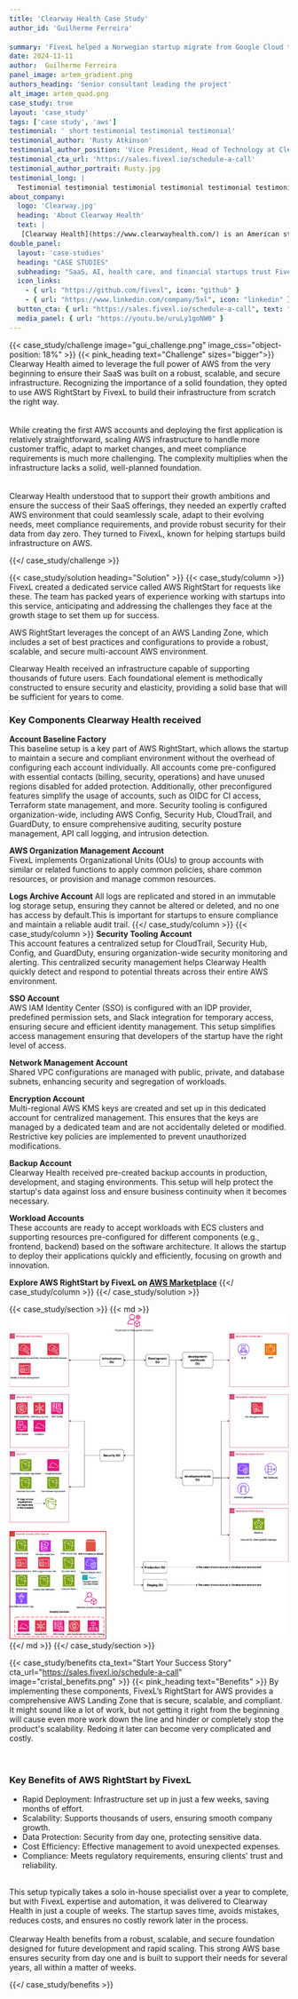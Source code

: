 ```yaml
---
title: 'Clearway Health Case Study'
author_id: 'Guilherme Ferreira'
 
summary: 'FivexL helped a Norwegian startup migrate from Google Cloud to AWS ECS, enabling them to scale their business and pass audits.'
date: 2024-11-11 
author:  Guilherme Ferreira
panel_image: artem_gradient.png
authors_heading: 'Senior consultant leading the project'
alt_image: artem_quad.png
case_study: true
layout: 'case_study'
tags: ['case study', 'aws']
testimonial: ' short testimonial testimonial testimonial'
testimonial_author: 'Rusty Atkinson'
testimonial_author_position: 'Vice President, Head of Technology at Clearway Health'
testimonial_cta_url: 'https://sales.fivexl.io/schedule-a-call'
testimonial_author_portrait: Rusty.jpg
testimonial_long: |
  Testimonial testimonial testimonial testimonial testimonial testimonial testimonial testimonial testimonial testimonial testimonial testimonial testimonial testimonial testimonial testimonial testimonial testimonial testimonial testimonial testimonial testimonial testimonial testimonial testimonial testimonial testimonial testimonial testimonial testimonial testimonial testimonial testimonial testimonial testimonial testimonial
about_company:
  logo: 'Clearway.jpg'
  heading: 'About Clearway Health'
  text: |
   [Clearway Health](https://www.clearwayhealth.com/) is an American startup from the healthcare sector, originating from Boston Medical Center. Clearway Health develops SaaS to address the complex medication needs of various patient populations. It ensures patients receive their medications on time and provides personalized support to patients, families, providers, and care managers. They collaborate with hospitals and health systems to create and manage specialty pharmacy programs.
double_panel:
  layout: 'case-studies'
  heading: "CASE STUDIES"
  subheading: "SaaS, AI, health care, and financial startups trust FivexL to build their infrastructure in AWS, empowering their businesses to grow faster. Learn how."
  icon_links:
    - { url: "https://github.com/fivexl", icon: "github" }
    - { url: "https://www.linkedin.com/company/5xl", icon: "linkedin" }
  button_cta: { url: "https://sales.fivexl.io/schedule-a-call", text: "Book a consultation" }
  media_panel: { url: "https://youtu.be/uruLy1goNW0" }
---
```

{{< case_study/challenge  image="gui_challenge.png" image_css="object-position: 18%" >}}
{{< pink_heading text="Challenge"  sizes="bigger">}}
Clearway Health aimed to leverage the full power of AWS from the very beginning to ensure their SaaS was built on a robust, scalable, and secure infrastructure. Recognizing the importance of a solid foundation, they opted to use AWS RightStart by FivexL to build their infrastructure from scratch the right way.<br/> 
<br/>    
While creating the first AWS accounts and deploying the first application is relatively straightforward, scaling AWS infrastructure to handle more customer traffic, adapt to market changes, and meet compliance requirements is much more challenging. The complexity multiplies when the infrastructure lacks a solid, well-planned foundation.<br/> 
<br/>     
Clearway Health understood that to support their growth ambitions and ensure the success of their SaaS offerings, they needed an expertly crafted AWS environment that could seamlessly scale, adapt to their evolving needs, meet compliance requirements, and provide robust security for their data from day zero. They turned to FivexL, known for helping startups build infrastructure on AWS.


{{</ case_study/challenge >}}
 
{{< case_study/solution heading="Solution" >}}
{{< case_study/column >}}
FivexL created a dedicated service called AWS RightStart for requests like these. The team has packed years of experience working with startups into this service, anticipating and addressing the challenges they face at the growth stage to set them up for success.  
  
AWS RightStart leverages the concept of an AWS Landing Zone, which includes a set of best practices and configurations to provide a robust, scalable, and secure multi-account AWS environment.  
  
Clearway Health received an infrastructure capable of supporting thousands of future users. Each foundational element is methodically constructed to ensure security and elasticity, providing a solid base that will be sufficient for years to come.
### Key Components Clearway Health received 
**Account Baseline Factory**  
This baseline setup is a key part of AWS RightStart, which allows the startup to maintain a secure and compliant environment without the overhead of configuring each account individually. All accounts come pre-configured with essential contacts (billing, security, operations) and have unused regions disabled for added protection. Additionally, other preconfigured features simplify the usage of accounts, such as OIDC for CI access, Terraform state management, and more. Security tooling is configured organization-wide, including AWS Config, Security Hub, CloudTrail, and GuardDuty, to ensure comprehensive auditing, security posture management, API call logging, and intrusion detection.<br/>   

**AWS Organization Management Account**  
FivexL implements Organizational Units (OUs) to group accounts with similar or related functions to apply common policies, share common resources, or provision and manage common resources.  

**Logs Archive Account**
All logs are replicated and stored in an immutable log storage setup, ensuring they cannot be altered or deleted, and no one has access by default.This is important for startups to ensure compliance and maintain a reliable audit trail.
{{</ case_study/column >}}
{{< case_study/column >}}
**Security Tooling Account**  
This account features a centralized setup for CloudTrail, Security Hub, Config, and GuardDuty, ensuring organization-wide security monitoring and alerting. This centralized security management helps Clearway Health quickly detect and respond to potential threats across their entire AWS environment.    

**SSO Account**  
AWS IAM Identity Center (SSO) is configured with an IDP provider, predefined permission sets, and Slack integration for temporary access, ensuring secure and efficient identity management. This setup simplifies access management ensuring that developers of the startup have the right level of access.

**Network Management Account**  
Shared VPC configurations are managed with public, private, and database subnets, enhancing security and segregation of workloads. 

**Encryption  Account**  
Multi-regional AWS KMS keys are created and set up in this dedicated account for centralized management. This ensures that the keys are managed by a dedicated team and are not accidentally deleted or modified. Restrictive key policies are implemented to prevent unauthorized modifications. 

**Backup Account**  
Clearway Health received pre-created backup accounts in production, development, and staging environments. This setup will help protect the startup's data against loss and ensure business continuity when it becomes necessary.


**Workload Accounts**  
These accounts are ready to accept workloads with ECS clusters and supporting resources pre-configured for different components (e.g., frontend, backend) based on the software architecture. It allows the startup to deploy their applications quickly and efficiently, focusing on growth and innovation.  
  
**Explore AWS RightStart by FivexL on [AWS Marketplace](https://aws.amazon.com/marketplace/pp/prodview-d4lown4cemykw)**
{{</ case_study/column >}}
{{</ case_study/solution >}} 

{{< case_study/section >}}
{{< md >}}![diagram](clearway_diagram.png){{</ md >}}
{{</ case_study/section >}}

{{< case_study/benefits
    cta_text="Start Your Success Story"
    cta_url="https://sales.fivexl.io/schedule-a-call"
    image="cristal_benefits.png"
    >}}
{{< pink_heading text="Benefits" >}}
By implementing these components, FivexL’s RightStart for AWS provides a comprehensive AWS Landing Zone that is secure, scalable, and compliant. It might sound like a lot of work, but not getting it right from the beginning will cause even more work down the line and hinder or completely stop the product's scalability. Redoing it later can become very complicated and costly.<br/>  
<br/>  

<h3> Key Benefits of AWS RightStart by FivexL </h3> 

- Rapid Deployment: Infrastructure set up in just a few weeks, saving months of effort.  <br/> 
- Scalability: Supports thousands of users, ensuring smooth company growth.  <br/> 
- Data Protection: Security from day one, protecting sensitive data.  <br/> 
- Cost Efficiency: Effective management to avoid unexpected expenses.  <br/> 
- Compliance: Meets regulatory requirements, ensuring clients' trust and reliability. <br/> 
<br/>  
This setup typically takes a solo in-house specialist over a year to complete, but with FivexL expertise and automation, it was delivered to Clearway Health in just a couple of weeks. The startup saves time, avoids mistakes, reduces costs, and ensures no costly rework later in the process.<br/> 
<br/>   
Clearway Health benefits from a robust, scalable, and secure foundation designed for future development and rapid scaling. This strong AWS base ensures security from day one and is built to support their needs for several years, all within a matter of weeks.

{{</ case_study/benefits >}}
